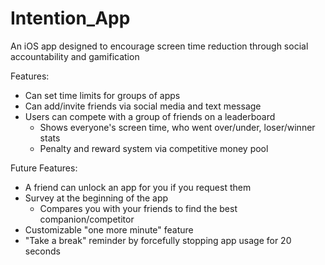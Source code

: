 # Intention_App
An iOS app designed to encourage screen time reduction through social accountability and gamification

Features:
* Can set time limits for groups of apps
* Can add/invite friends via social media and text message
* Users can compete with a group of friends on a leaderboard
  * Shows everyone's screen time, who went over/under, loser/winner stats
  * Penalty and reward system via competitive money pool

Future Features:
* A friend can unlock an app for you if you request them
* Survey at the beginning of the app
  * Compares you with your friends to find the best companion/competitor
* Customizable "one more minute" feature
* "Take a break" reminder by forcefully stopping app usage for 20 seconds
